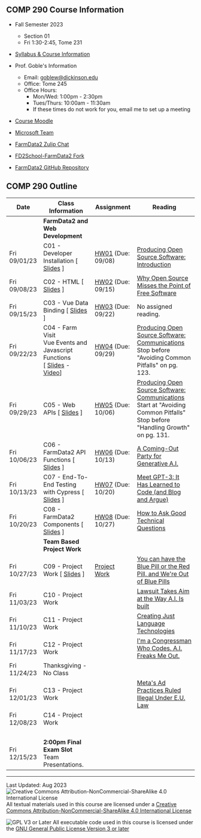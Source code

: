 ## COMP 290 Course Information
- Fall Semester 2023
  - Section 01
  - Fri 1:30-2:45, Tome 231
- [Syllabus & Course Information](syllabus.md)

- Prof. Goble's Information
    * Email: goblew@dickinson.edu
    * Office: Tome 245
    * Office Hours:
        * Mon/Wed: 1:00pm - 2:30pm
        * Tues/Thurs: 10:00am - 11:30am
        * If these times do not work for you, email me to set up a meeting

- [Course Moodle](https://lms.dickinson.edu/course/view.php?id=54015)
- [Microsoft Team][404]
- [FarmData2 Zulip Chat](https://farmdata2.zulipchat.com/)

- [FD2School-FarmData2 Fork](https://github.com/DickinsonCollege/FD2School-FarmData2)
- [FarmData2 GitHub Repository](https://github.com/DickinsonCollege/FarmData2)

## COMP 290 Outline

Date            | Class Information                                                           | Assignment                 | Reading
----------------|-----------------------------------------------------------------------------|----------------------------|------------
                | **FarmData2 and Web Development**                                           |                            |
Fri 09/01/23      | C01 - Developer Installation                             [ [Slides][s01] ]  | [HW01][hw01] (Due: 09/08)  | [Producing Open Source Software: Introduction][r01]
Fri 09/08/23      | C02 - HTML                                               [ [Slides][s02] ]  | [HW02][hw02] (Due: 09/15)  | [Why Open Source Misses the Point of Free Software][r02]
Fri 09/15/23      | C03 - Vue Data Binding                                   [ [Slides][s03] ]  | [HW03][hw03] (Due: 09/22)  | No assigned reading. 
Fri 09/22/23      | C04 - Farm Visit<br>Vue Events and Javascript Functions<br>[ [Slides][s04] - [Video][v04]]  | [HW04][hw04] (Due: 09/29)  | [Producing Open Source Software: Communications][r04]<br>Stop before "Avoiding Common Pitfalls" on pg. 123.
Fri 09/29/23      | C05 - Web APIs                                           [ [Slides][s05] ]  | [HW05][hw05] (Due: 10/06)  | [Producing Open Source Software: Communications][r04]<br>Start at "Avoiding Common Pitfalls"<br>Stop before "Handling Growth" on pg. 131.
Fri 10/06/23      | C06 - FarmData2 API Functions                            [ [Slides][s06] ]  | [HW06][hw06] (Due: 10/13)  | [A Coming-Out Party for Generative A.I.][r06]
Fri 10/13/23      | C07 - End-To-End Testing with Cypress                    [ [Slides][s07] ]  | [HW07][hw07] (Due: 10/20)  | [Meet GPT-3: It Has Learned to Code (and Blog and Argue)][r07]
Fri 10/20/23      | C08 - FarmData2 Components                               [ [Slides][s08] ]  | [HW08][hw08] (Due: 10/27)  | [How to Ask Good Technical Questions][r08]
                | **Team Based Project Work**                                                 |                            |
Fri 10/27/23      | C09 - Project Work                                       [ [Slides][s09] ]  | [Project Work][proj]       | [You can have the Blue Pill or the Red Pill, and We're Out of Blue Pills][r09]
Fri 11/03/23      | C10 - Project Work                                                          |                            | [Lawsuit Takes Aim at the Way A.I. Is built][r10]
Fri 11/10/23      | C11 - Project Work                                                          |                            | [Creating Just Language Technologies][r11]
Fri 11/17/23      | C12 - Project Work                                                          |                            | [I'm a Congressman Who Codes. A.I. Freaks Me Out.][r12]
Fri 11/24/23      | Thanksgiving - No Class                                                     |                            | 
Fri 12/01/23      | C13 - Project Work                                                          |                            | [Meta's Ad Practices Ruled Illegal Under E.U. Law][r13]
Fri 12/08/23      | C14 - Project Work                                                          |                            | 
&nbsp;          |                                                                             |                            |
Fri 12/15/23    | **2:00pm Final Exam Slot**<br> Team Presentations.                          |                            |

[s01]: materials/01-S-Install.pptx
[hw01]: https://github.com/DickinsonCollege/FD2School-FarmData2/issues/2
[r01]: https://lms.dickinson.edu/mod/resource/view.php?id=1163831

[s02]: materials/02-S-HTML.pptx
[hw02]: https://github.com/DickinsonCollege/FD2School-FarmData2/issues/4
[r02]: https://www.gnu.org/philosophy/open-source-misses-the-point.en.html

[s03]: materials/03-S-VueDataBinding.pptx
[hw03]: https://github.com/DickinsonCollege/FD2School-FarmData2/issues/10

[s04]: materials/04-S-VueEventsAndJS.pptx
[v04]: https://dickinson.zoom.us/rec/play/b7crkDJGu2zZDj8dpM4777gTVy28nR3ipOSe_xUs6Y3p3w_gdf5B9xMJdnaIIbwPiiLfixQBRCCILuuK.mQQe_yfHVhaERKyg?continueMode=true
[hw04]: https://github.com/DickinsonCollege/FD2School-FarmData2/issues/36
[r04]: https://lms.dickinson.edu/mod/resource/view.php?id=1173379

[s05]: materials/05-S-APIs.pptx
[hw05]: https://github.com/DickinsonCollege/FD2School-FarmData2/issues/44

[s06]: materials/06-S-FarmOS-API.pptx
[hw06]: https://github.com/DickinsonCollege/FD2School-FarmData2/issues/85
[r06]: https://lms.dickinson.edu/mod/resource/view.php?id=1175867

[s07]: materials/07-S-Cypress.pptx
[hw07]: https://github.com/DickinsonCollege/FD2School-FarmData2/issues/103
[r07]: https://lms.dickinson.edu/mod/resource/view.php?id=1176658

[s08]: materials/08-S-FD2Components.pptx
[hw08]: https://github.com/DickinsonCollege/FD2School-FarmData2/issues/131
[r08]: https://www.freecodecamp.org/news/how-to-ask-good-technical-questions/

[s09]: materials/09-S-ProjectWork.pptx
[proj]: materials/09-A-ProjectWork.docx
[r09]: https://lms.dickinson.edu/mod/resource/view.php?id=1178887

[r10]: https://lms.dickinson.edu/mod/resource/view.php?id=1177937
[r11]: https://www.thegoodrobot.co.uk/post/su-lin-blodgett-on-creating-just-language-technologies
[r12]: https://lms.dickinson.edu/mod/resource/view.php?id=1177938
 
[r13]: https://lms.dickinson.edu/mod/resource/view.php?id=1177940

[404]: 404.md
<!--
[r14]: https://lms.dickinson.edu/mod/resource/view.php?id=1177939
[We Pay an Ugly Cost for Ads on Twitter][r14]
-->

---
Last Updated: Aug 2023
![Creative Commons Attribution-NonCommercial-ShareAlike 4.0 International License](https://i.creativecommons.org/l/by-nc-sa/4.0/88x31.png "Creative Commons Attribution-NonCommercial-ShareAlike 4.0 International License") All textual materials used in this course are licensed under a [Creative Commons Attribution-NonCommercial-ShareAlike 4.0 International License](http://creativecommons.org/licenses/by-nc-sa/4.0/)

![GPL V3 or Later](https://www.gnu.org/graphics/gplv3-or-later-sm.png "GPL V3 or later") All executable code used in this course is licensed under the [GNU General Public License Version 3 or later](https://www.gnu.org/licenses/gpl.txt)
